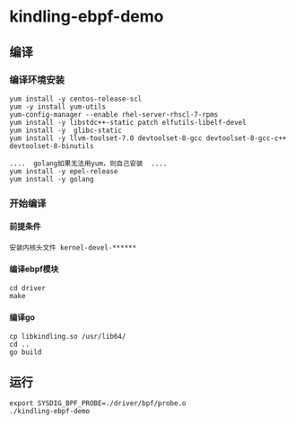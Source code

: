 # kindling-ebpf-demo

## 编译

### 编译环境安装
 ``` 
yum install -y centos-release-scl
yum -y install yum-utils
yum-config-manager --enable rhel-server-rhscl-7-rpms
yum install -y libstdc++-static patch elfutils-libelf-devel
yum install -y  glibc-static
yum install -y llvm-toolset-7.0 devtoolset-8-gcc devtoolset-8-gcc-c++ devtoolset-8-binutils

....  golang如果无法用yum，则自己安装  ....
yum install -y epel-release
yum install -y golang
 ``` 

### 开始编译
#### 前提条件
 ``` 
安装内核头文件 kernel-devel-******
 ``` 

#### 编译ebpf模块
 ``` 
cd driver
make
 ``` 
#### 编译go
 ``` 
cp libkindling.so /usr/lib64/
cd ..
go build
 ``` 

## 运行
 ``` 
export SYSDIG_BPF_PROBE=./driver/bpf/probe.o
./kindling-ebpf-demo
 ``` 
